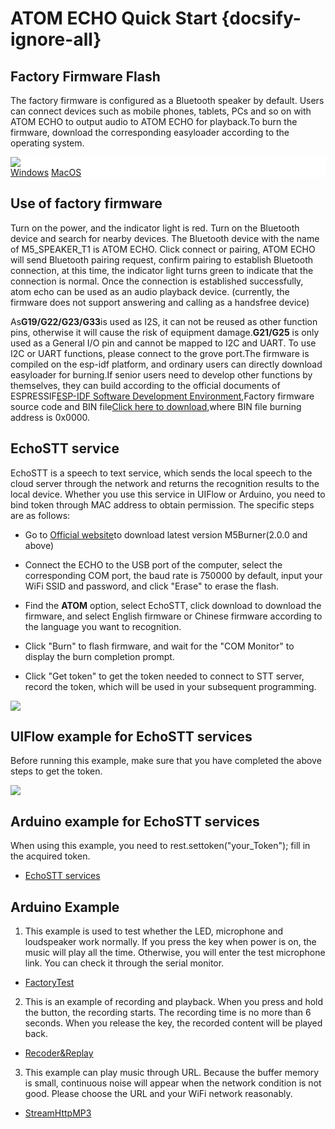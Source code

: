 # ATOM ECHO Quick Start {docsify-ignore-all}

## Factory Firmware Flash

The factory firmware is configured as a Bluetooth speaker by default. Users can connect devices such as mobile phones, tablets, PCs and so on with ATOM ECHO to output audio to ATOM ECHO for playback.To burn the firmware, download the corresponding easyloader according to the operating system.

<div class="easyloader-box">
    <div style="background-color:white;">
        <div><img src="https://m5stack.oss-cn-shenzhen.aliyuncs.com/image/easyloader_intro.webp"></div>
        <div class="easyloader-btn">
            <a href="https://m5stack.oss-cn-shenzhen.aliyuncs.com/EasyLoader/Windows/ATOM_BASE/EasyLoader_ECHO_Bluetooth_Speaker.exe">Windows</a>
            <a href="https://m5stack.oss-cn-shenzhen.aliyuncs.com/EasyLoader/MacOS/ATOM_BASE/EasyLoader_ECHO_Bluetooth_Speaker.dmg">MacOS</a>
            <!-- <a>Linux</a>
            <a>MacOS</a> -->
        </div>
    </div>
</div>

## Use of factory firmware

Turn on the power, and the indicator light is red. Turn on the Bluetooth device and search for nearby devices. The Bluetooth device with the name of M5_SPEAKER_T1 is ATOM ECHO. Click connect or pairing, ATOM ECHO will send Bluetooth pairing request, confirm pairing to establish Bluetooth connection, at this time, the indicator light turns green to indicate that the connection is normal. Once the connection is established successfully, atom echo can be used as an audio playback device. (currently, the firmware does not support answering and calling as a handsfree device)

As**G19/G22/G23/G33**is used as I2S, it can not be reused as other function pins, otherwise it will cause the risk of equipment damage.**G21/G25** is only used as a General I/O pin and cannot be mapped to I2C and UART. To use I2C or UART functions, please connect to the grove port.The firmware is compiled on the esp-idf platform, and ordinary users can directly download easyloader for burning.If senior users need to develop other functions by themselves, they can build according to the official documents of ESPRESSIF[ESP-IDF Software Development Environment](https://docs.espressif.com/projects/esp-idf/en/latest/esp32/get-started/index.html),Factory firmware source code and BIN file[Click here to download](https://github.com/m5stack/M5-ProductExampleCodes/tree/master/Core/Atom/AtomEcho/Factory_BT_SPEAKER_Firmware),where BIN file burning address is 0x0000.

## EchoSTT service

EchoSTT is a speech to text service, which sends the local speech to the cloud server through the network and returns the recognition results to the local device. Whether you use this service in UIFlow or Arduino, you need to bind token through MAC address to obtain permission. The specific steps are as follows:

- Go to [Official website](https://m5stack.com/pages/download)to download latest version M5Burner(2.0.0 and above)

- Connect the ECHO to the USB port of the computer, select the corresponding COM port, the baud rate is 750000 by default, input your WiFi SSID and password, and click "Erase" to erase the flash.

- Find the **ATOM** option, select EchoSTT, click download to download the firmware, and select English firmware or Chinese firmware according to the language you want to recognition.

- Click "Burn" to flash firmware, and wait for the "COM Monitor" to display the burn completion prompt.

- Click "Get token" to get the token needed to connect to STT server, record the token, which will be used in your subsequent programming.

<img src="assets/img/product_pics/atom_base/echo/EchoSTT_burner.webp">

## UIFlow example for EchoSTT services

Before running this example, make sure that you have completed the above steps to get the token.

<img src="assets/img/product_pics/atom_base/echo/EchoSTT.webp">

## Arduino example for EchoSTT services

When using this example, you need to rest.settoken("your_Token"); fill in the acquired token.

- [EchoSTT services](https://github.com/m5stack/M5-ProductExampleCodes/tree/master/Core/Atom/AtomEcho/Arduino/EchoSTT)

## Arduino Example

1. This example is used to test whether the LED, microphone and loudspeaker work normally. If you press the key when power is on, the music will play all the time. Otherwise, you will enter the test microphone link. You can check it through the serial monitor.

- [FactoryTest](https://github.com/m5stack/M5-ProductExampleCodes/tree/master/Core/Atom/AtomEcho/Arduino/Factory_Test)

2. This is an example of recording and playback. When you press and hold the button, the recording starts. The recording time is no more than 6 seconds. When you release the key, the recorded content will be played back.

- [Recoder&Replay](https://github.com/m5stack/M5-ProductExampleCodes/tree/master/Core/Atom/AtomEcho/Arduino/Repeater)

3. This example can play music through URL. Because the buffer memory is small, continuous noise will appear when the network condition is not good. Please choose the URL and your WiFi network reasonably.

- [StreamHttpMP3](https://github.com/m5stack/M5-ProductExampleCodes/tree/master/Core/Atom/AtomEcho/Arduino/StreamHttpClient_ECHO)